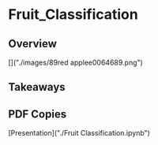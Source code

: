 # Fruit_Classification
## Overview

[]("./images/89red applee0064689.png")

## Takeaways

## PDF Copies
[Presentation]("./Fruit Classification.ipynb")
